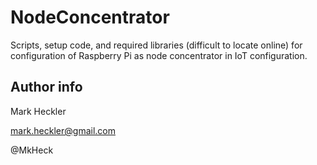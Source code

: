 # NodeConcentrator

Scripts, setup code, and required libraries (difficult to locate online) for configuration of Raspberry Pi as node concentrator in IoT configuration.

## Author info

Mark Heckler

mark.heckler@gmail.com

@MkHeck
